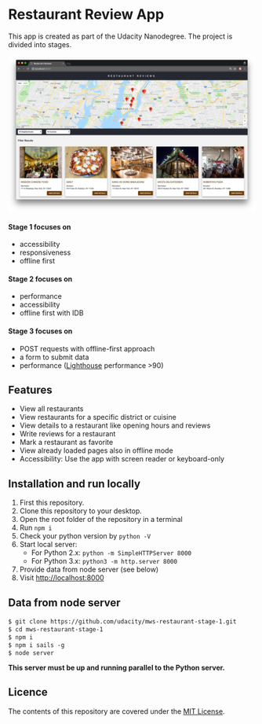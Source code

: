 # Restaurant Review App

This app  is created as part of the Udacity Nanodegree. The project is divided into stages.

![Screenshot](Screenshot.png)

#### Stage 1 focuses on

- accessibility
- responsiveness
- offline first

#### Stage 2 focuses on

- performance
- accessibility
- offline first with IDB


#### Stage 3 focuses on

- POST requests with offline-first approach
- a form to submit data
- performance ([Lighthouse](https://developers.google.com/web/tools/lighthouse/) performance >90)

## Features

- View all restaurants
- View restaurants for a specific district or cuisine
- View details to a restaurant like opening hours and reviews
- Write reviews for a restaurant
- Mark a restaurant as favorite
- View already loaded pages also in offline mode
- Accessibility: Use the app with screen reader or keyboard-only

## Installation and run locally

1. First this repository.
2. Clone this repository to your desktop.
3. Open the root folder of the repository in a terminal
4. Run `npm i`
5. Check your python version by `python -V`
6. Start local server:
	- For Python 2.x: `python -m SimpleHTTPServer 8000`
	- For Python 3.x: `python3 -m http.server 8000`
7. Provide data from node server (see below)
8. Visit [http://localhost:8000](http://localhost:8000)

## Data from node server

```
$ git clone https://github.com/udacity/mws-restaurant-stage-1.git
$ cd mws-restaurant-stage-1
$ npm i
$ npm i sails -g
$ node server
```

**This server must be up and running parallel to the Python server.**

## Licence

The contents of this repository are covered under the [MIT License](https://github.com/udacity/ud777-writing-readmes/blob/master/LICENSE).
